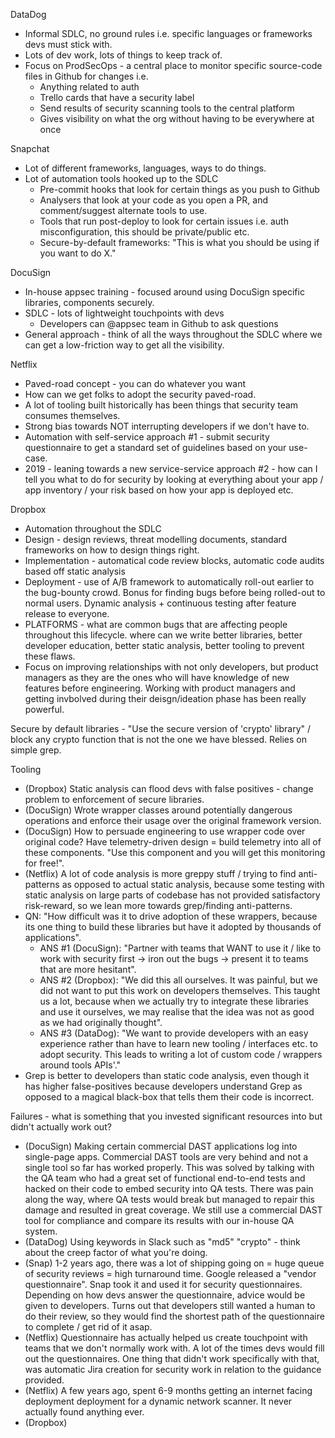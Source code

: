 DataDog
* Informal SDLC, no ground rules i.e. specific languages or frameworks devs must stick with.
* Lots of dev work, lots of things to keep track of.
* Focus on ProdSecOps - a central place to monitor specific source-code files in Github for changes i.e.
    * Anything related to auth
    * Trello cards that have a security label
    * Send results of security scanning tools to the central platform
    * Gives visibility on what the org without having to be everywhere at once

Snapchat
* Lot of different frameworks, languages, ways to do things.
* Lot of automation tools hooked up to the SDLC
    * Pre-commit hooks that look for certain things as you push to Github
    * Analysers that look at your code as you open a PR, and comment/suggest alternate tools to use.
    * Tools that run post-deploy to look for certain issues i.e. auth misconfiguration, this should be private/public etc.
    * Secure-by-default frameworks: "This is what you should be using if you want to do X."

DocuSign
* In-house appsec training - focused around using DocuSign specific libraries, components securely.
* SDLC - lots of lightweight touchpoints with devs
    * Developers can @appsec team in Github to ask questions
* General approach - think of all the ways throughout the SDLC where we can get a low-friction way to get all the visibility.

Netflix
* Paved-road concept - you can do whatever you want
* How can we get folks to adopt the security paved-road.
* A lot of tooling built historically has been things that security team consumes themselves.
* Strong bias towards NOT interrupting developers if we don't have to.
* Automation with self-service approach #1 - submit security questionnaire to get a standard set of guidelines based on your use-case.
* 2019 - leaning towards a new service-service approach #2 - how can I tell you what to do for security by looking at everything about your app / app inventory / your risk based on how your app is deployed etc.

Dropbox
* Automation throughout the SDLC
* Design - design reviews, threat modelling documents, standard frameworks on how to design things right.
* Implementation - automatical code review blocks, automatic code audits based off static analysis
* Deployment - use of A/B framework to automatically roll-out earlier to the bug-bounty crowd. Bonus for finding bugs before being rolled-out to normal users. Dynamic analysis + continuous testing after feature release to everyone.
* PLATFORMS - what are common bugs that are affecting people throughout this lifecycle. where can we write better libraries, better developer education, better static analysis, better tooling to prevent these flaws.
* Focus on improving relationships with not only developers, but product managers as they are the ones who will have knowledge of new features before engineering. Working with product managers and getting invbolved during their deisgn/ideation phase has been really powerful.

Secure by default libraries - "Use the secure version of 'crypto' library" / block any crypto function that is not the one we have blessed. Relies on simple grep.

Tooling
* (Dropbox) Static analysis can flood devs with false positives - change problem to enforcement of secure libraries.
* (DocuSign) Wrote wrapper classes around potentially dangerous operations and enforce their usage over the original framework version.
* (DocuSign) How to persuade engineering to use wrapper code over original code? Have telemetry-driven design = build telemetry into all of these components. "Use this component and you will get this monitoring for free!".
* (Netflix) A lot of code analysis is more greppy stuff / trying to find anti-patterns as opposed to actual static analysis, because some testing with static analysis on large parts of codebase has not provided satisfactory risk-reward, so we lean more towards grep/finding anti-patterns.
* QN: "How difficult was it to drive adoption of these wrappers, because its one thing to build these libraries but have it adopted by thousands of applications".
  * ANS #1 (DocuSign): "Partner with teams that WANT to use it / like to work with security first -> iron out the bugs -> present it to teams that are more hesitant".
  * ANS #2 (Dropbox): "We did this all ourselves. It was painful, but we did not want to put this work on developers themselves. This taught us a lot, because when we actually try to integrate these libraries and use it ourselves, we may realise that the idea was not as good as we had originally thought".
  * ANS #3 (DataDog): "We want to provide developers with an easy experience rather than have to learn new tooling / interfaces etc. to adopt security. This leads to writing a lot of custom code / wrappers around tools APIs'."
* Grep is better to developers than static code analysis, even though it has higher false-positives because developers understand Grep as opposed to a magical black-box that tells them their code is incorrect.

Failures - what is something that you invested significant resources into but didn't actually work out?
* (DocuSign) Making certain commercial DAST applications log into single-page apps. Commercial DAST tools are very behind and not a single tool so far has worked properly. This was solved by talking with the QA team who had a great set of functional end-to-end tests and hacked on their code to embed security into QA tests. There was pain along the way, where QA tests would break but managed to repair this damage and resulted in great coverage. We still use a commercial DAST tool for compliance and compare its results with our in-house QA system.
* (DataDog) Using keywords in Slack such as "md5" "crypto" - think about the creep factor of what you're doing.
* (Snap) 1-2 years ago, there was a lot of shipping going on = huge queue of security reviews = high turnaround time. Google released a "vendor questionnaire". Snap took it and used it for security questionnaires. Depending on how devs answer the questionnaire, advice would be given to developers. Turns out that developers still wanted a human to do their review, so they would find the shortest path of the questionnaire to complete / get rid of it asap.
* (Netflix) Questionnaire has actually helped us create touchpoint with teams that we don't normally work with. A lot of the times devs would fill out the questionnaires. One thing that didn't work specifically with that, was automatic Jira creation for security work in relation to the guidance provided.
* (Netflix) A few years ago, spent 6-9 months getting an internet facing deployment deployment for a dynamic network scanner. It never actually found anything ever.
* (Dropbox) 
